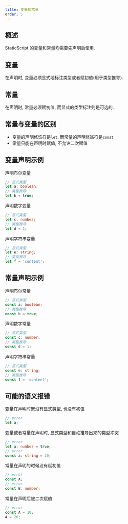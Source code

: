 ```yaml
---
title: 变量和常量
order: 5
---
```


## 概述

StaticScript 的变量和常量均需要先声明后使用.

## 变量

在声明时, 变量必须显式地标注类型或者赋初值(用于类型推导).

## 常量

在声明时, 常量必须赋初值, 而显式的类型标注则是可选的.

## 常量与变量的区别

- 变量的声明修饰符是`let`, 而常量的声明修饰符是`const`
- 常量只能在声明时赋值, 不允许二次赋值

## 变量声明示例

声明布尔变量

```ts
// 显式类型
let a: boolean;
// 类型推导
let b = true;
```

声明数字变量

```ts
// 显式类型
let c: number;
// 类型推导
let d = 1;
```

声明字符串变量

```ts
// 显式类型
let e: string;
// 类型推导
let f = 'content';
```

## 常量声明示例

声明布尔常量

```ts
// 显式类型
const a: boolean;
// 类型推导
const b = true;
```

声明数字常量

```ts
// 显式类型
const c: number;
// 类型推导
const d = 1;
```

声明字符串常量

```ts
// 显式类型
const e: string;
// 类型推导
const f = 'content';
```

## 可能的语义报错

变量在声明时既没有显式类型, 也没有初值

```ts
// error
let a;
```

变量或者常量在声明时, 显式类型和自动推导出来的类型冲突

```ts
// error
let a: number = true;
// error
const a: string = 20;
```

常量在声明的时候没有赋初值

```ts
// error
const A;
// error
const B: number;
```

常量在声明后被二次赋值

```ts
// error
const A = 10;
A = 20;
```
